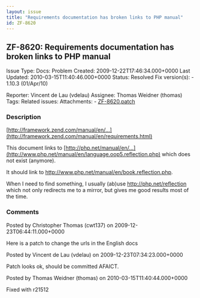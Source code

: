 ```yaml
---
layout: issue
title: "Requirements documentation has broken links to PHP manual"
id: ZF-8620
---
```


ZF-8620: Requirements documentation has broken links to PHP manual
------------------------------------------------------------------

 Issue Type: Docs: Problem Created: 2009-12-22T17:46:34.000+0000 Last Updated: 2010-03-15T11:40:46.000+0000 Status: Resolved Fix version(s): - 1.10.3 (01/Apr/10)
 
 Reporter:  Vincent de Lau (vdelau)  Assignee:  Thomas Weidner (thomas)  Tags: 
 Related issues: 
 Attachments: - [ZF-8620.patch](/issues/secure/attachment/12538/ZF-8620.patch)
 
### Description

[http://framework.zend.com/manual/en/…](http://framework.zend.com/manual/en/requirements.html)

This document links to [http://php.net/manual/en/…](http://www.php.net/manual/en/language.oop5.reflection.php) which does not exist (anymore).

It should link to <http://www.php.net/manual/en/book.reflection.php>.

When I need to find something, I usually (ab)use <http://php.net/reflection> which not only redirects me to a mirror, but gives me good results most of the time.

 

 

### Comments

Posted by Christopher Thomas (cwt137) on 2009-12-23T06:44:11.000+0000

Here is a patch to change the urls in the English docs

 

 

Posted by Vincent de Lau (vdelau) on 2009-12-23T07:34:23.000+0000

Patch looks ok, should be committed AFAICT.

 

 

Posted by Thomas Weidner (thomas) on 2010-03-15T11:40:44.000+0000

Fixed with r21512

 

 